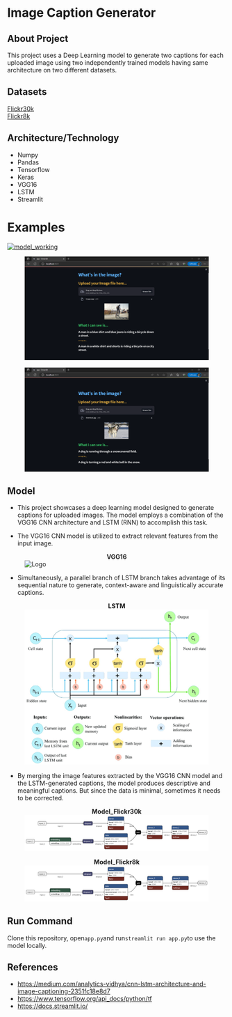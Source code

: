 # Image Caption Generator
## About Project
This project uses a Deep Learning model to generate two captions for each uploaded image using two independently trained models having same architecture on two different datasets.
## Datasets
[Flickr30k](https://www.kaggle.com/datasets/hsankesara/flickr-image-dataset "Flickr30k")<br>
[Flickr8k](https://www.kaggle.com/datasets/adityajn105/flickr8k "Flickr8k")
## Architecture/Technology
* Numpy
* Pandas
* Tensorflow
* Keras
* VGG16
* LSTM
* Streamlit

# Examples

[![model_working](https://github.com/Suryam-Shaurya/Image_Caption_Generator/blob/model_1/Snapshots/working.gif?raw=true "model_working")](https://github.com/Suryam-Shaurya/Image_Caption_Generator/blob/model_1/Snapshots/working.gif?raw=true "model_working")
<figure>
<img src="https://github.com/Suryam-Shaurya/Image_Caption_Generator/blob/model_1/Snapshots/pred_1.png?raw=true" alt="Model_Flickr8k" >
</figure>
<figure>
<img src="https://github.com/Suryam-Shaurya/Image_Caption_Generator/blob/model_1/Snapshots/pred_2.png?raw=true" alt="Model_Flickr8k" >
</figure>

## Model
* This project showcases a deep learning model designed to generate captions for uploaded images. The model employs a combination of the VGG16 CNN architecture and LSTM (RNN) to accomplish this task.

* The VGG16 CNN model is utilized to extract relevant features from the input image.

<figure>
<figcaption align = "center"><b>VGG16</b></figcaption>
<img src="https://github.com/kennethleungty/Neural-Network-Architecture-Diagrams/blob/main/vgg16_image.png?raw=true" alt="Logo" >
</figure>

* Simultaneously, a parallel branch of LSTM branch takes advantage of its sequential nature to generate, context-aware and linguistically accurate captions.

<figure>
<figcaption align = "center"><b>LSTM</b></figcaption>
<img src="https://github.com/Suryam-Shaurya/Image_Caption_Generator/blob/model_1/img_gif/LSTM.png?raw=true" alt="Logo" >
</figure>

* By merging the image features extracted by the VGG16 CNN model and the LSTM-generated captions, the model produces descriptive and meaningful captions. But since the data is minimal, sometimes it needs to be corrected.

<figure>
<figcaption align = "center"><b>Model_Flickr30k</b></figcaption>
<img src="https://github.com/Suryam-Shaurya/Image_Caption_Generator/blob/model_1/img_gif/final_model_2030.png?raw=true" alt="Model_Flickr30k" >
</figure>
<figure>
<figcaption align = "center"><b>Model_Flickr8k</b></figcaption>
<img src="https://github.com/Suryam-Shaurya/Image_Caption_Generator/blob/model_1/img_gif/best_model.png?raw=true" alt="Model_Flickr8k" >
</figure>

## Run Command

Clone this repository, open`app.py`and run`streamlit run app.py`to use the model locally.

## References

* https://medium.com/analytics-vidhya/cnn-lstm-architecture-and-image-captioning-2351fc18e8d7
* https://www.tensorflow.org/api_docs/python/tf
* https://docs.streamlit.io/
